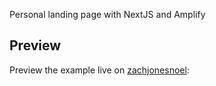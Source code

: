 
Personal landing page with NextJS and Amplify
## Preview

Preview the example live on [zachjonesnoel](https://www.zachjonesnoel.com/):

